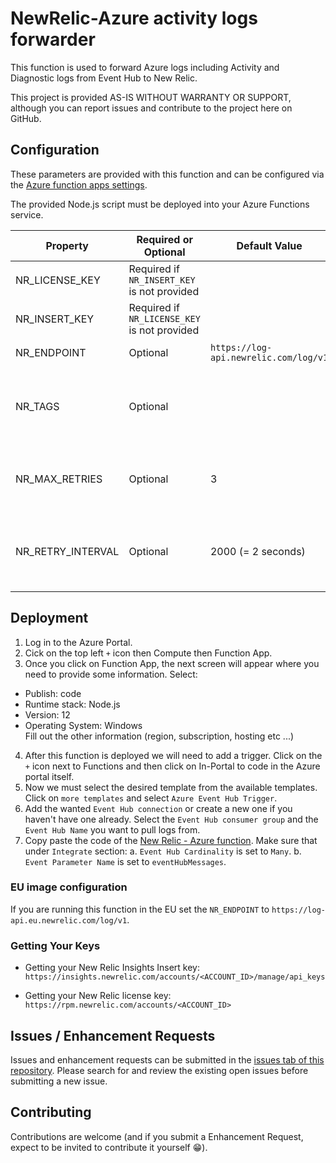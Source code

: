 # NewRelic-Azure activity logs forwarder

This function is used to forward Azure logs including Activity and Diagnostic logs from Event Hub to New Relic.

This project is provided AS-IS WITHOUT WARRANTY OR SUPPORT, although you can report issues and contribute to the project here on GitHub.

## Configuration

These parameters are provided with this function and can be configured via the [Azure function apps settings](https://docs.microsoft.com/en-us/azure/azure-functions/functions-how-to-use-azure-function-app-settings).

The provided Node.js script must be deployed into your Azure Functions service.

| Property | Required or Optional | Default Value | Description
|---|---|---|---|
| NR_LICENSE_KEY | Required if `NR_INSERT_KEY` is not provided | | Your New Relic License key |
| NR_INSERT_KEY | Required if `NR_LICENSE_KEY` is not provided | | Your New Relic Insights Insert key |
| NR_ENDPOINT|  Optional | `https://log-api.newrelic.com/log/v1` | New Relic ingestion endpoint |
| NR_TAGS | Optional | | Key value pairs seperated by semicolon  to tag all logs sent to New Relic (example: `env:prod;team:myTeam`) |
| NR_MAX_RETRIES | Optional | 3 | Determines how many times we should retry sending the logs in case of network failures |
| NR_RETRY_INTERVAL | Optional | 2000 (= 2 seconds) | Determines how long we should wait before we retry sending the logs in case of network failures (in milliseconds) |

## Deployment

1. Log in to the Azure Portal.
2. Cick on the top left `+` icon then Compute then Function App.
3. Once you click on Function App, the next screen will appear where you need to provide some information. Select:
* Publish: code 
* Runtime stack: Node.js 
* Version: 12 
* Operating System: Windows  
Fill out the other information (region, subscription, hosting etc ...)
4. After this function is deployed we will need to add a trigger. Click on the `+` icon next to Functions and then click on In-Portal to code in the Azure portal itself.
5. Now we must select the desired template from the available templates. Click on `more templates` and select `Azure Event Hub Trigger`.
6. Add the wanted `Event Hub connection` or create a new one if you haven't have one already. Select the `Event Hub consumer group` and the `Event Hub Name` you want to pull logs from.
7. Copy paste the code of the [New Relic - Azure function](./index.js). Make sure that under `Integrate` section:
a. `Event Hub Cardinality` is set to `Many`.
b. `Event Parameter Name` is set to `eventHubMessages`.

### EU image configuration

If you are running this function in the EU set the `NR_ENDPOINT` to `https://log-api.eu.newrelic.com/log/v1`.

### Getting Your Keys

* Getting your New Relic Insights Insert key:
`https://insights.newrelic.com/accounts/<ACCOUNT_ID>/manage/api_keys`

* Getting your New Relic license key:
`https://rpm.newrelic.com/accounts/<ACCOUNT_ID>`

## Issues / Enhancement Requests

Issues and enhancement requests can be submitted in the [issues tab of this repository](https://github.com/aminoz007/New-Relic-Azure-Functions/issues).
Please search for and review the existing open issues before submitting a new issue.

## Contributing

Contributions are welcome (and if you submit a Enhancement Request, expect to be invited to contribute it yourself :grin:).
